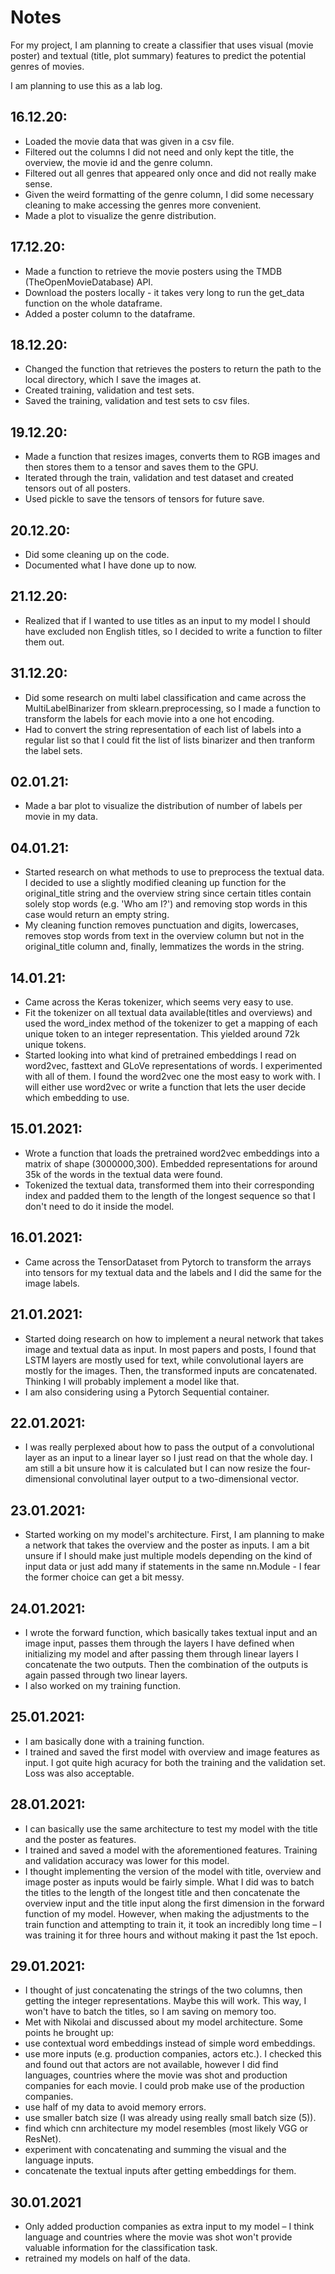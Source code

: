 # Notes

For my project, I am planning to create a classifier that uses visual (movie poster) and textual (title, plot summary) features to predict the potential genres of movies.

I am planning to use this as a lab log.

## 16.12.20: 
- Loaded the movie data that was given in a csv file.
- Filtered out the columns I did not need and only kept the title, the overview, the movie id and the genre column.
- Filtered out all genres that appeared only once and did not really make sense.
- Given the weird formatting of the genre column, I did some necessary cleaning to make accessing the genres more convenient.
- Made a plot to visualize the genre distribution.

## 17.12.20:
- Made a function to retrieve the movie posters using the TMDB (TheOpenMovieDatabase) API.
- Download the posters locally - it takes very long to run the get_data function on the whole dataframe.
- Added a poster column to the dataframe.

## 18.12.20:
- Changed the function that retrieves the posters to return the path to the local directory, which I save the images at.
- Created training, validation and test sets.
- Saved the training, validation and test sets to csv files.

## 19.12.20:
- Made a function that resizes images,  converts them to RGB images and then stores them to a tensor and saves them to the GPU.
- Iterated through the train, validation and test dataset and created tensors out of all posters.
- Used pickle to save the tensors of tensors for future save.

## 20.12.20:
- Did some cleaning up on the code.
- Documented what I have done up to now.

## 21.12.20:
- Realized that if I wanted to use titles as an input to my model I should have excluded non English titles, so I decided to write a function to filter them out.

## 31.12.20:
- Did some research on multi label classification and came across the MultiLabelBinarizer from sklearn.preprocessing, so I made a function to transform the labels for each movie into a one hot encoding.
- Had to convert the string representation of each list of labels into a regular list so that I could fit the list of lists binarizer and then tranform the label sets.

## 02.01.21:
- Made a bar plot to visualize the distribution of number of labels per movie in my data.

## 04.01.21:
- Started research on what methods to use to preprocess the textual data. I decided to use a slightly modified cleaning up function for the original_title string and the overview string since certain titles contain solely stop words (e.g. 'Who am I?') and removing stop words in this case would return an empty string.
- My cleaning function removes punctuation and digits, lowercases, removes stop words from text in the overview column but not in the original_title column and, finally, lemmatizes the words in the string.

## 14.01.21:
- Came across the Keras tokenizer, which seems very easy to use.
- Fit the tokenizer on all textual data available(titles and overviews) and used the word_index method of the tokenizer to get a mapping of each unique token to an integer representation. This yielded around 72k unique tokens.
- Started looking into what kind of pretrained embeddings I read on word2vec, fasttext and GLoVe representations of words. I experimented with all of them. I found the word2vec one the most easy to work with. I will either use word2vec or write a function that lets the user decide which embedding to use.

## 15.01.2021:
- Wrote a function that loads the pretrained word2vec embeddings into a matrix of shape (3000000,300). Embedded representations for around 35k of the words in the textual data were found.
- Tokenized the textual data, transformed them into their corresponding index and padded them to the length of the longest sequence so that I don't need to do it inside the model. 

## 16.01.2021:
- Came across the TensorDataset from Pytorch to transform the arrays into tensors for my textual data and the labels and I did the same for the image labels.

## 21.01.2021:
 - Started doing research on how to implement a neural network that takes image and textual data as input. In most papers and posts, I found that LSTM layers are mostly used for text, while convolutional layers are mostly for the images. Then, the transformed inputs are concatenated. Thinking I will probably implement a model like that.
 - I am also considering using a Pytorch Sequential container.
 
 ## 22.01.2021:
- I was really perplexed about how to pass the output of a convolutional layer as an input to a linear layer so I just read on that the whole day. I am still a bit unsure how it is calculated but I can now resize the four-dimensional convolutinal layer output to a two-dimensional vector.

## 23.01.2021:
- Started working on my model's architecture. First, I am planning to make a network that takes the overview and the poster as inputs. I am a bit unsure if I should make just multiple models depending on the kind of input data  or just add many if statements in the same nn.Module - I fear the former choice can get a bit messy. 

## 24.01.2021:
- I wrote the forward function, which basically takes textual input and an image input, passes them through the layers I have defined when initializing my model and after passing them through linear layers I concatenate the two outputs. Then the combination of the outputs is again passed through two linear layers.
- I also worked on my training function.

## 25.01.2021:
- I am basically done with a training function.
- I trained and saved the first model with overview and image features as input. I got quite high acuracy for both the training and the validation set. Loss was also acceptable.

## 28.01.2021:
- I can basically use the same architecture to test my model with the title and the poster as features. 
- I trained and saved a model with the aforementioned features. Training and validation accuracy was lower for this model. 
- I thought implementing the version of the model with title, overview and image poster as inputs would be fairly simple. What I did was to batch the titles to the length of the longest title and then concatenate the overview input and the title input along the first dimension in the forward function of my model. However, when making the adjustments to the train function and attempting to train it, it took an incredibly long time – I was training it for three hours and without making it past the 1st epoch.

## 29.01.2021:
- I thought of just concatenating the strings of the two columns, then getting the integer representations. Maybe this will work. This way, I won't have to batch the titles, so I am saving on memory too.
- Met with Nikolai and discussed about my model architecture. Some points he brought up: 
 - use contextual word embeddings instead of simple word embeddings.
 - use more inputs (e.g. production companies, actors etc.). I checked this and found out that actors are not available, however I did find languages, countries where the movie was shot and production companies for each movie. I could prob make use of the production companies.
 - use half of my data to avoid memory errors.
 - use smaller batch size (I was already using really small batch size (5)).
 - find which cnn architecture my model resembles (most likely VGG or ResNet).
 - experiment with concatenating and summing the visual and the language inputs.
 - concatenate the textual inputs after getting embeddings for them.
 
## 30.01.2021
- Only added production companies as extra input to my model – I think language and countries where the movie was shot won't provide valuable information for the classification task.
- retrained my models on half of the data.
 

